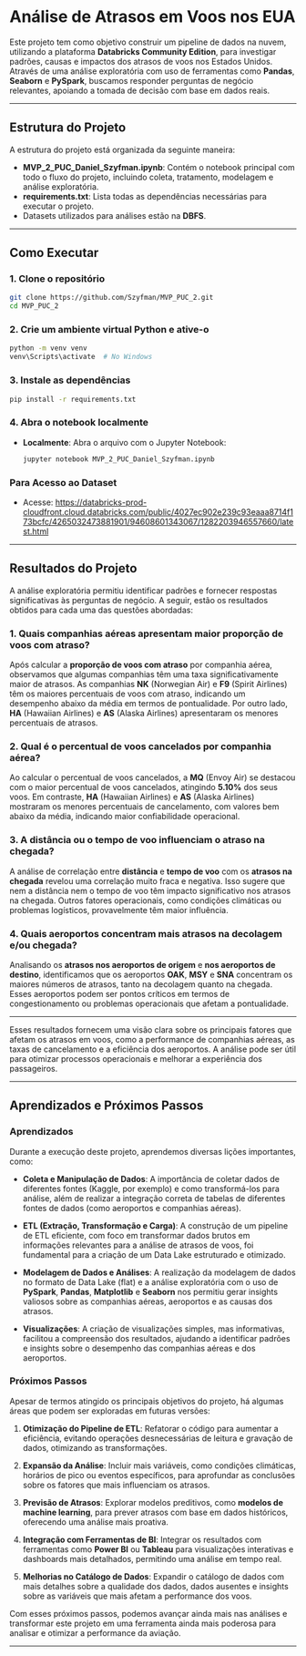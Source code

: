 # **Análise de Atrasos em Voos nos EUA**

Este projeto tem como objetivo construir um pipeline de dados na nuvem, utilizando a plataforma **Databricks Community Edition**, para investigar padrões, causas e impactos dos atrasos de voos nos Estados Unidos. Através de uma análise exploratória com uso de ferramentas como **Pandas**, **Seaborn** e **PySpark**, buscamos responder perguntas de negócio relevantes, apoiando a tomada de decisão com base em dados reais.

---

## **Estrutura do Projeto**

A estrutura do projeto está organizada da seguinte maneira:

- **MVP_2_PUC_Daniel_Szyfman.ipynb**: Contém o notebook principal com todo o fluxo do projeto, incluindo coleta, tratamento, modelagem e análise exploratória.
- **requirements.txt**: Lista todas as dependências necessárias para executar o projeto.
- Datasets utilizados para análises estão na **DBFS**.

---

## **Como Executar**

### **1. Clone o repositório**
```bash
git clone https://github.com/Szyfman/MVP_PUC_2.git
cd MVP_PUC_2
```

### **2. Crie um ambiente virtual Python e ative-o**
```bash
python -m venv venv
venv\Scripts\activate  # No Windows
```

### **3. Instale as dependências**
```bash
pip install -r requirements.txt
```

### **4. Abra o notebook localmente**
- **Localmente**: Abra o arquivo com o Jupyter Notebook:
  ```bash
  jupyter notebook MVP_2_PUC_Daniel_Szyfman.ipynb
  ```

### **Para Acesso ao Dataset**
- Acesse: https://databricks-prod-cloudfront.cloud.databricks.com/public/4027ec902e239c93eaaa8714f173bcfc/4265032473881901/94608601343067/1282203946557660/latest.html

---

## **Resultados do Projeto**

A análise exploratória permitiu identificar padrões e fornecer respostas significativas às perguntas de negócio. A seguir, estão os resultados obtidos para cada uma das questões abordadas:

### 1. **Quais companhias aéreas apresentam maior proporção de voos com atraso?**

Após calcular a **proporção de voos com atraso** por companhia aérea, observamos que algumas companhias têm uma taxa significativamente maior de atrasos. As companhias **NK** (Norwegian Air) e **F9** (Spirit Airlines) têm os maiores percentuais de voos com atraso, indicando um desempenho abaixo da média em termos de pontualidade. Por outro lado, **HA** (Hawaiian Airlines) e **AS** (Alaska Airlines) apresentaram os menores percentuais de atrasos.

### 2. **Qual é o percentual de voos cancelados por companhia aérea?**

Ao calcular o percentual de voos cancelados, a **MQ** (Envoy Air) se destacou com o maior percentual de voos cancelados, atingindo **5.10%** dos seus voos. Em contraste, **HA** (Hawaiian Airlines) e **AS** (Alaska Airlines) mostraram os menores percentuais de cancelamento, com valores bem abaixo da média, indicando maior confiabilidade operacional.

### 3. **A distância ou o tempo de voo influenciam o atraso na chegada?**

A análise de correlação entre **distância** e **tempo de voo** com os **atrasos na chegada** revelou uma correlação muito fraca e negativa. Isso sugere que nem a distância nem o tempo de voo têm impacto significativo nos atrasos na chegada. Outros fatores operacionais, como condições climáticas ou problemas logísticos, provavelmente têm maior influência.

### 4. **Quais aeroportos concentram mais atrasos na decolagem e/ou chegada?**

Analisando os **atrasos nos aeroportos de origem** e **nos aeroportos de destino**, identificamos que os aeroportos **OAK**, **MSY** e **SNA** concentram os maiores números de atrasos, tanto na decolagem quanto na chegada. Esses aeroportos podem ser pontos críticos em termos de congestionamento ou problemas operacionais que afetam a pontualidade.

---

Esses resultados fornecem uma visão clara sobre os principais fatores que afetam os atrasos em voos, como a performance de companhias aéreas, as taxas de cancelamento e a eficiência dos aeroportos. A análise pode ser útil para otimizar processos operacionais e melhorar a experiência dos passageiros.

---

## **Aprendizados e Próximos Passos**

### **Aprendizados**

Durante a execução deste projeto, aprendemos diversas lições importantes, como:

- **Coleta e Manipulação de Dados**: A importância de coletar dados de diferentes fontes (Kaggle, por exemplo) e como transformá-los para análise, além de realizar a integração correta de tabelas de diferentes fontes de dados (como aeroportos e companhias aéreas).
  
- **ETL (Extração, Transformação e Carga)**: A construção de um pipeline de ETL eficiente, com foco em transformar dados brutos em informações relevantes para a análise de atrasos de voos, foi fundamental para a criação de um Data Lake estruturado e otimizado.

- **Modelagem de Dados e Análises**: A realização da modelagem de dados no formato de Data Lake (flat) e a análise exploratória com o uso de **PySpark**, **Pandas**, **Matplotlib** e **Seaborn** nos permitiu gerar insights valiosos sobre as companhias aéreas, aeroportos e as causas dos atrasos.

- **Visualizações**: A criação de visualizações simples, mas informativas, facilitou a compreensão dos resultados, ajudando a identificar padrões e insights sobre o desempenho das companhias aéreas e dos aeroportos.

### **Próximos Passos**

Apesar de termos atingido os principais objetivos do projeto, há algumas áreas que podem ser exploradas em futuras versões:

1. **Otimização do Pipeline de ETL**: Refatorar o código para aumentar a eficiência, evitando operações desnecessárias de leitura e gravação de dados, otimizando as transformações.
  
2. **Expansão da Análise**: Incluir mais variáveis, como condições climáticas, horários de pico ou eventos específicos, para aprofundar as conclusões sobre os fatores que mais influenciam os atrasos.

3. **Previsão de Atrasos**: Explorar modelos preditivos, como **modelos de machine learning**, para prever atrasos com base em dados históricos, oferecendo uma análise mais proativa.

4. **Integração com Ferramentas de BI**: Integrar os resultados com ferramentas como **Power BI** ou **Tableau** para visualizações interativas e dashboards mais detalhados, permitindo uma análise em tempo real.

5. **Melhorias no Catálogo de Dados**: Expandir o catálogo de dados com mais detalhes sobre a qualidade dos dados, dados ausentes e insights sobre as variáveis que mais afetam a performance dos voos.

Com esses próximos passos, podemos avançar ainda mais nas análises e transformar este projeto em uma ferramenta ainda mais poderosa para analisar e otimizar a performance da aviação.

---
